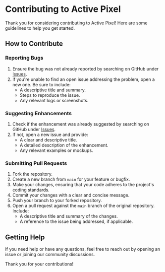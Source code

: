 # Contributing to Active Pixel

Thank you for considering contributing to Active Pixel! Here are some guidelines to help you get started.

## How to Contribute

### Reporting Bugs

1. Ensure the bug was not already reported by searching on GitHub under [Issues](https://github.com/Rethora/active-pixel/issues).
2. If you're unable to find an open issue addressing the problem, open a new one. Be sure to include:
   - A descriptive title and summary.
   - Steps to reproduce the issue.
   - Any relevant logs or screenshots.

### Suggesting Enhancements

1. Check if the enhancement was already suggested by searching on GitHub under [Issues](https://github.com/Rethora/active-pixel/issues).
2. If not, open a new issue and provide:
   - A clear and descriptive title.
   - A detailed description of the enhancement.
   - Any relevant examples or mockups.

### Submitting Pull Requests

1. Fork the repository.
2. Create a new branch from `main` for your feature or bugfix.
3. Make your changes, ensuring that your code adheres to the project's coding standards.
4. Commit your changes with a clear and concise message.
5. Push your branch to your forked repository.
6. Open a pull request against the `main` branch of the original repository. Include:
   - A descriptive title and summary of the changes.
   - A reference to the issue being addressed, if applicable.

## Getting Help

If you need help or have any questions, feel free to reach out by opening an issue or joining our community discussions.

Thank you for your contributions!
